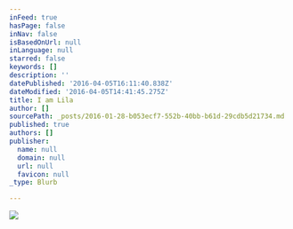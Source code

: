 ```yaml
---
inFeed: true
hasPage: false
inNav: false
isBasedOnUrl: null
inLanguage: null
starred: false
keywords: []
description: ''
datePublished: '2016-04-05T16:11:40.838Z'
dateModified: '2016-04-05T14:41:45.275Z'
title: I am Lila
author: []
sourcePath: _posts/2016-01-28-b053ecf7-552b-40bb-b61d-29cdb5d21734.md
published: true
authors: []
publisher:
  name: null
  domain: null
  url: null
  favicon: null
_type: Blurb

---
```

![](https://the-grid-user-content.s3-us-west-2.amazonaws.com/e59f6f8e-97e5-42dc-a8b3-b07cc73b02c0.jpg)